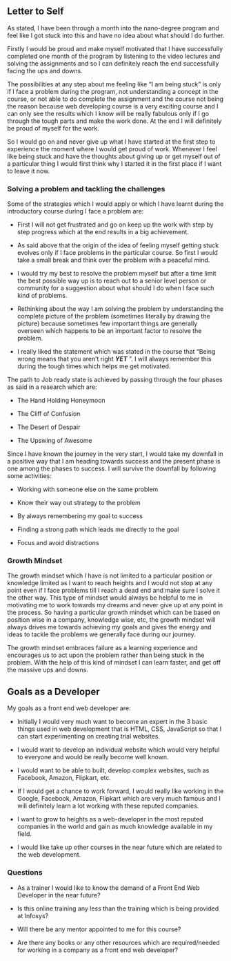 ## **Letter to Self**

As stated, I have been through a month into the nano-degree program and 
feel like I got stuck into this and have no idea about what should I do 
further. 

Firstly I would be proud and make myself motivated that I have successfully 
completed one month of the program by listening to the video lectures and 
solving the assignments and so I can definitely reach the end successfully 
facing the ups and downs. 

The possibilities at any step about me feeling like “I am being stuck” is 
only if I face a problem during the program, not understanding a concept in 
the course, or not able to do complete the assignment and the course not 
being the reason because web developing course is a very exciting course 
and I can only see the results which I know will be really fabulous only if 
I go through the tough parts and make the work done. At the end I will 
definitely be proud of myself for the work. 

So I would go on and never give up what I have started at the first step to 
experience the moment where I would get proud of work. Whenever I feel like 
being stuck and have the thoughts about giving up or get myself out of a 
particular thing I would first think why I started it in the first place if 
I want to leave it now. 

### **Solving a problem and tackling the challenges**

Some of the strategies which I would apply or which I have learnt during 
the introductory course during I face a problem are:

- First I will not get frustrated and go on keep up the work with step by 
step progress which at the end results in a big achievement.

- As said above that the origin of the idea of feeling myself getting stuck 
evolves only if I face problems in the particular course. So first I would 
take a small break and think over the problem with a peaceful mind.

- I would try my best to resolve the problem myself but after a time limit 
the best possible way up is to reach out to a senior level person or 
community for a suggestion about what should I do when I face such kind of 
problems.

- Rethinking about the way I am solving the problem by understanding the 
complete picture of the problem (sometimes literally by drawing the 
picture) because sometimes few important things are generally overseen 
which happens to be an important factor to resolve the problem.

- I really liked the statement which was stated in the course that “Being 
wrong means that you aren’t right **_YET_** ”. I will always remember this 
during the tough times which helps me get motivated.

The path to Job ready state is achieved by passing through the four phases 
as said in a research which are:

- The Hand Holding Honeymoon

- The Cliff of Confusion

- The Desert of Despair

- The Upswing of Awesome

Since I have known the journey in the very start, I would take my downfall 
in a positive way that I am heading towards success and the present phase 
is one among the phases to success. I will survive the downfall by 
following some activities:

- Working with someone else on the same problem

- Know their way out strategy to the problem

- By always remembering my goal to success

- Finding a strong path which leads me directly to the goal

- Focus and avoid distractions

### **Growth Mindset**

The growth mindset which I have is not limited to a particular position or 
knowledge limited as I want to reach heights and I would not stop at any 
point even if I face problems till I reach a dead end and make sure I solve 
it the other way. This type of mindset would always be helpful to me in 
motivating me to work towards my dreams and never give up at any point in 
the process. So having a particular growth mindset which can be based on 
position wise in a company, knowledge wise, etc, the growth mindset will 
always drives me towards achieving my goals and gives the energy and ideas 
to tackle the problems we generally face during our journey.

The growth mindset embraces failure as a learning experience and encourages 
us to act upon the problem rather than being stuck in the problem. With the 
help of this kind of mindset I can learn faster, and get off the massive 
ups and downs.

## **Goals as a Developer**

My goals as a front end web developer are:

- Initially I would very much want to become an expert in the 3 basic 
things used in web development that is HTML, CSS, JavaScript so that I can 
start experimenting on creating trial websites.

- I would want to develop an individual website which would very helpful to 
everyone and would be really become well known.

- I would want to be able to built, develop complex websites, such as 
Facebook, Amazon, Flipkart, etc. 

- If I would get a chance to work forward, I would really like working in 
the Google, Facebook, Amazon, Flipkart which are very much famous and I 
will definitely learn a lot working with these reputed companies.

- I want to grow to heights as a web-developer in the most reputed 
companies in the world and gain as much knowledge available in my field.

- I would like take up other courses in the near future which are related 
to the web development.

### **Questions**

- As a trainer I would like to know the demand of a Front End Web Developer 
in the near future?

- Is this online training any less than the training which is being 
provided at Infosys?

- Will there be any mentor appointed to me for this course?

- Are there any books or any other resources which are required/needed for 
working in a company as a front end web developer?